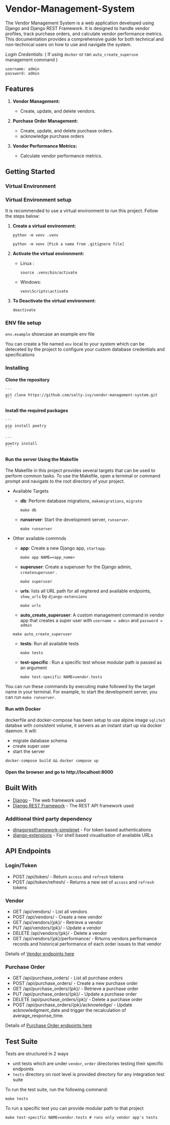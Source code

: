 # Vendor-Management-System

The Vendor Management System is a web application developed using Django and Django REST Framework. It is designed to handle vendor profiles, track purchase orders, and calculate vendor performance metrics. This documentation provides a comprehensive guide for both technical and non-technical users on how to use and navigate the system.

*Login Credentials:* ( If using `docker` or ran `auto_create_superuse` management command )

```
username: admin
password: admin
```


## Features

1. **Vendor Management:**
   - Create, update, and delete vendors.

2. **Purchase Order Management:**
   - Create, update, and delete purchase orders.
   - acknowledge purchase orders

3. **Vendor Performance Metrics:**
   - Calculate vendor performance metrics.


## Getting Started

### Virtual Environment

### Virtual Environment setup

It is recommended to use a virtual environment to run this project. Follow the steps below:

1. **Create a virtual environment:**

    ```
    python -m venv .venv
    ```
    ```
    python -m venv [Pick a name from .gitignore file]
    ```

2. **Activate the virtual environment:**

    - Linux :
        ```
        source .venv/bin/activate
        ```
    - Windows:
        ```
        venv\Scripts\activate
        ```

3. **To Deactivate the virtual environment:**

    ```
    deactivate
    ```
### ENV file setup

`env.example` showcase an example env file

You can create a file named `env` local to your system which can be deteceted by the project to configure your custom database credentials and specifications


### Installing

#### Clone the repository

    ```
    git clone https://github.com/salty-ivy/vendor-management-system.git
    ```

#### Install the required packages

    ```
    pip install poetry
    ```

    ```
    poetry install
    ```

#### Run the server Using the Makefile

The Makefile in this project provides several targets that can be used to perform common tasks. To use the Makefile, open a terminal or command prompt and navigate to the root directory of your project.

- Available Targets
    - **db**: Perform database migrations, `makemigrations`, `migrate`

        ```
        make db
        ```

    - **runserver**: Start the development server, `runserver`.

        ```
        make runserver
        ```

- Other available commnds
    - **app**: Create a new Django app, `startapp`.

        ```
        make app NAME=<app_name>
        ```

    - **superuser**: Create a superuser for the Django admin, `createsuperuser` .

        ```
        make superuser
        ```

    - **urls**: lists all URL path for all regitered and available endpoints, `show_urls` by `django-extensions`
        ```
        make urls
        ```

    - **auto_create_superuser**: A custom management command in vendor app that creates a super user with `username = admin` and `password = admin`
    ```
    make auto_create_superuser
    ```

    - **tests**: Run all available tests
        ```
        make tests
        ```

    - **test-specific <name>**: Run a specific test whose modular path is passed as an argument
        ```
        make test-specific NAME=vendor.tests
        ```

You can run these commands by executing make followed by the target name in your terminal. For example, to start the development server, you can run `make runserver`.

#### Run with Docker

dockerfile and docker-compose has been setup to use alpine image `sqlite3` databse with consistent volume, it servers as an instant start up via docker daemon.
It will:
- migrate database schema
- create super user
- start the server

```
docker-compose build && docker compose up
```

#### Open the browser and go to http://localhost:8000

## Built With

* [Django](https://www.djangoproject.com/) - The web framework used
* [Django REST Framework](http://www.django-rest-framework.org/) - The REST API framework used

### Additional third party dependency

* [djnagorestframework-simplejwt](https://django-rest-framework-simplejwt.readthedocs.io/en/latest/) - For token based authentications
* [django-extensions](https://django-extensions.readthedocs.io/en/latest/) - For shell based visualisation of available URLs

## API Endpoints

### Login/Token

* POST /api/token/ - Return `access` and `refresh` tokens
* POST /api/token/refresh/ - Returns a new set of `access` and `refresh` tokens

### Vendor

* GET /api/vendors/ - List all vendors
* POST /api/vendors/ - Create a new vendor
* GET /api/vendors/{pk}/ - Retrieve a vendor
* PUT /api/vendors/{pk}/ - Update a vendor
* DELETE /api/vendors/{pk}/ - Delete a vendor
* GET /api/vendors/{pk}/performance/ - Rrturns vendors performance records and historical performance of each order issues to that vendor

Details of  [Vendor endpoints here](src/docs/vendor/endpoints.md)

### Purchase Order

* GET /api/purchase_orders/ - List all purchase orders
* POST /api/purchase_orders/ - Create a new purchase order
* GET /api/purchase_orders/{pk}/ - Retrieve a purchase order
* PUT /api/purchase_orders/{pk}/ - Update a purchase order
* DELETE /api/purchase_orders/{pk}/ - Delete a purchase order
* POST /api/purchase_orders/{pk}/acknowledge/ -  Update acknowledgment_date and trigger the recalculation of average_response_time.

Details of  [Purchase Order endpoints here](src/docs/order/endpoints.md)

## Test Suite

Tests are structured in 2 ways
- unit tests which are under `vendor`, `order` directories testing their specific endpoints
- `tests` directory on root level is provided directory for any integration test suite

To run the test suite, run the following command:
```
make tests
```

To run a specific test you can provide modular path to that project

```
make test-specific NAME=vendor.tests # runs only vendor app's tests
```
